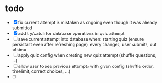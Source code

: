 # todo

- [x] fix current attempt is mistaken as ongoing even though it was already submitted
- [x] add try/catch for database operations in quiz attempt
- [ ] save current attempt into database when: starting quiz (ensure persistant even after refreshing page), every changes, user submits, out of time
- [ ] apply quiz config when creating new quiz attempt (shuffle questions, ...)
- [ ] allow user to see previous attempts with given config (shuffle order, timelimit, correct choices, ...)
- [ ]